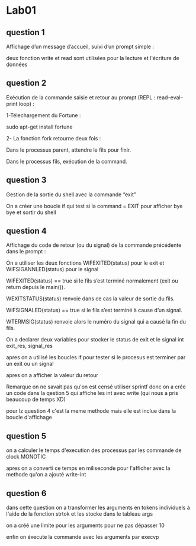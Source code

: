 # Lab01
## question 1
Affichage d’un message d’accueil, suivi d’un prompt simple :  

deux fonction write  et read sont utilisées pour la lecture et l'écriture de données  

## question 2
Exécution de la commande saisie et retour au prompt (REPL : read–eval–print loop) :   

1-Télechargement du Fortune :

sudo apt-get install fortune

2- La fonction fork retourne deux fois :  

Dans le processus parent, attendre le fils pour finir. 

Dans le processus fils, exécution de la command.  

## question 3
 Gestion de la sortie du shell avec la commande “exit”  
 
On a créer une boucle if qui test si la command = EXIT pour afficher bye bye et sortir du shell   

## question 4
Affichage du code de retour (ou du signal) de la commande précédente dans le prompt :  

On a utiliser les deux fonctions WIFEXITED(status) pour le exit et WIFSIGANNLED(status) pour le signal  

WIFEXITED(status) == true si le fils s’est terminé normalement (exit ou return depuis le main()).  
  
  WEXITSTATUS(status) renvoie dans ce cas la valeur de sortie du fils.  
  
  WIFSIGNALED(status) == true si le fils s’est terminé à cause d’un signal.  
  
  WTERMSIG(status) renvoie alors le numéro du signal qui a causé la fin du fils.  
                              
On a declarer deux variables pour stocker le status de exit et le signal int exit_res, signal_res


apres on a utilisé les boucles if pour tester si le procesus est terminer par un exit ou un signal


apres on a afficher la valeur du retour 


Remarque on ne savait pas qu'on est censé utiliser sprintf donc on a crée un code dans la qestion 5 qui affiche les int avec write (qui nous a pris beaucoup de temps XD)

pour lz question 4 c'est la meme methode mais elle est inclue dans la boucle d'affichage 


## question 5
on a calculer le temps d'execution des processus par les commande de clock MONOTIC

apres on a converti ce temps en miliseconde pour l'afficher avec la methode qu'on a ajouté write-int

## question 6
dans cette question on a transformer les arguments en tokens individuels à l'aide de la fonction strtok et les stocke dans le tableau args  

on a créé une limite pour les arguments pour ne pas dépasser 10 

enfin on éxecute la commande avec les arguments par execvp
